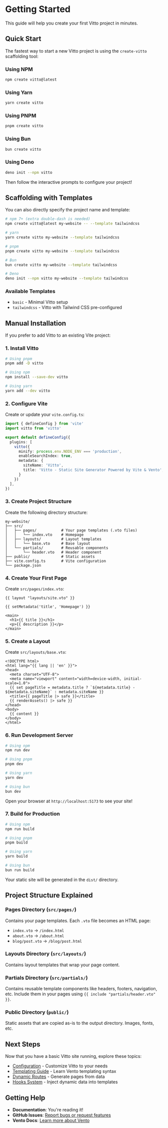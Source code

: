 # Getting Started

This guide will help you create your first Vitto project in minutes.

## Quick Start

The fastest way to start a new Vitto project is using the `create-vitto` scaffolding tool:

### Using NPM

```bash
npm create vitto@latest
```

### Using Yarn

```bash
yarn create vitto
```

### Using PNPM

```bash
pnpm create vitto
```

### Using Bun

```bash
bun create vitto
```

### Using Deno

```bash
deno init --npm vitto
```

Then follow the interactive prompts to configure your project!

## Scaffolding with Templates

You can also directly specify the project name and template:

```bash
# npm 7+ (extra double-dash is needed)
npm create vitto@latest my-website -- --template tailwindcss

# yarn
yarn create vitto my-website --template tailwindcss

# pnpm
pnpm create vitto my-website --template tailwindcss

# Bun
bun create vitto my-website --template tailwindcss

# Deno
deno init --npm vitto my-website --template tailwindcss
```

### Available Templates

- `basic` - Minimal Vitto setup
- `tailwindcss` - Vitto with Tailwind CSS pre-configured

## Manual Installation

If you prefer to add Vitto to an existing Vite project:

### 1. Install Vitto

```bash
# Using pnpm
pnpm add -D vitto

# Using npm
npm install --save-dev vitto

# Using yarn
yarn add --dev vitto
```

### 2. Configure Vite

Create or update your `vite.config.ts`:

```ts
import { defineConfig } from 'vite'
import vitto from 'vitto'

export default defineConfig({
  plugins: [
    vitto({
      minify: process.env.NODE_ENV === 'production',
      enableSearchIndex: true,
      metadata: {
        siteName: 'Vitto',
        title: 'Vitto - Static Site Generator Powered by Vite & Vento',
      }
    })
  ],
})
```

### 3. Create Project Structure

Create the following directory structure:

```
my-website/
├── src/
│   ├── pages/           # Your page templates (.vto files)
│   │   └── index.vto    # Homepage
│   ├── layouts/         # Layout templates
│   │   └── base.vto     # Base layout
│   └── partials/        # Reusable components
│       └── header.vto   # Header component
├── public/              # Static assets
├── vite.config.ts       # Vite configuration
└── package.json
```

### 4. Create Your First Page

Create `src/pages/index.vto`:

```vento
{{ layout "layouts/site.vto" }}

{{ setMetadata('title', 'Homepage') }}

<main>
  <h1>{{ title }}</h1>
  <p>{{ description }}</p>
</main>
```

### 5. Create a Layout

Create `src/layouts/base.vto`:

```vento
<!DOCTYPE html>
<html lang="{{ lang || 'en' }}">
<head>
  <meta charset="UTF-8">
  <meta name="viewport" content="width=device-width, initial-scale=1.0">
  {{ set pageTitle = metadata.title ? `${metadata.title} - ${metadata.siteName}` : metadata.siteName }}
  <title>{{ pageTitle |> safe }}</title>
  {{ renderAssets() |> safe }}
</head>
<body>
  {{ content }}
</body>
</html>
```

### 6. Run Development Server

```bash
# Using npm
npm run dev

# Using pnpm
pnpm dev

# Using yarn
yarn dev

# Using bun
bun dev
```

Open your browser at `http://localhost:5173` to see your site!

### 7. Build for Production

```bash
# Using npm
npm run build

# Using pnpm
pnpm build

# Using yarn
yarn build

# Using bun
bun run build
```

Your static site will be generated in the `dist/` directory.

## Project Structure Explained

### Pages Directory (`src/pages/`)

Contains your page templates. Each `.vto` file becomes an HTML page:

- `index.vto` → `/index.html`
- `about.vto` → `/about.html`
- `blog/post.vto` → `/blog/post.html`

### Layouts Directory (`src/layouts/`)

Contains layout templates that wrap your page content.

### Partials Directory (`src/partials/`)

Contains reusable template components like headers, footers, navigation, etc. Include them in your pages using `{{ include "partials/header.vto" }}`.

### Public Directory (`public/`)

Static assets that are copied as-is to the output directory. Images, fonts, etc.

## Next Steps

Now that you have a basic Vitto site running, explore these topics:

- [Configuration](./03-configuration.md) - Customize Vitto to your needs
- [Templating Guide](./04-templating.md) - Learn Vento templating syntax
- [Dynamic Routes](./05-dynamic-routes.md) - Generate pages from data
- [Hooks System](./06-hooks.md) - Inject dynamic data into templates

## Getting Help

- **Documentation**: You're reading it!
- **GitHub Issues**: [Report bugs or request features](https://github.com/riipandi/vitto/issues)
- **Vento Docs**: [Learn more about Vento](https://vento.js.org)
